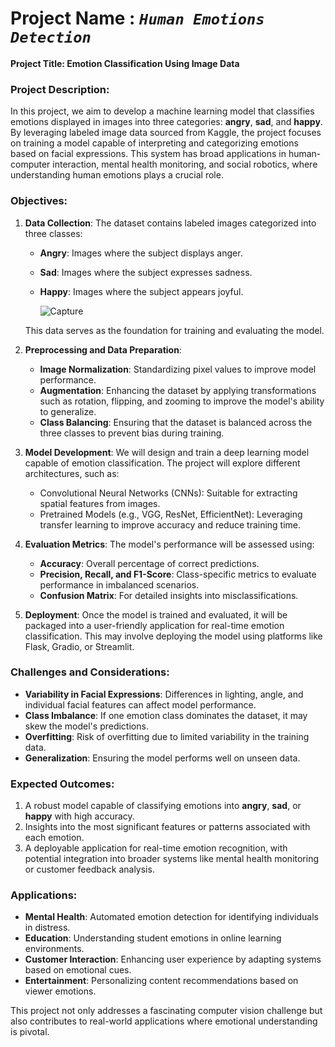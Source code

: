# Project Name : *`Human Emotions Detection`*

**Project Title: Emotion Classification Using Image Data**

### Project Description:
In this project, we aim to develop a machine learning model that classifies emotions displayed in images into three categories: **angry**, **sad**, and **happy**. By leveraging labeled image data sourced from Kaggle, the project focuses on training a model capable of interpreting and categorizing emotions based on facial expressions. This system has broad applications in human-computer interaction, mental health monitoring, and social robotics, where understanding human emotions plays a crucial role.

### Objectives:
1. **Data Collection**:
   The dataset contains labeled images categorized into three classes:
   - **Angry**: Images where the subject displays anger.
   - **Sad**: Images where the subject expresses sadness.
   - **Happy**: Images where the subject appears joyful.
  
     ![Capture](https://github.com/user-attachments/assets/d6958371-1858-4114-b5a5-92fb7c3cd012)


   This data serves as the foundation for training and evaluating the model.

2. **Preprocessing and Data Preparation**:
   - **Image Normalization**: Standardizing pixel values to improve model performance.
   - **Augmentation**: Enhancing the dataset by applying transformations such as rotation, flipping, and zooming to improve the model's ability to generalize.
   - **Class Balancing**: Ensuring that the dataset is balanced across the three classes to prevent bias during training.

3. **Model Development**:
   We will design and train a deep learning model capable of emotion classification. The project will explore different architectures, such as:
   - Convolutional Neural Networks (CNNs): Suitable for extracting spatial features from images.
   - Pretrained Models (e.g., VGG, ResNet, EfficientNet): Leveraging transfer learning to improve accuracy and reduce training time.

4. **Evaluation Metrics**:
   The model's performance will be assessed using:
   - **Accuracy**: Overall percentage of correct predictions.
   - **Precision, Recall, and F1-Score**: Class-specific metrics to evaluate performance in imbalanced scenarios.
   - **Confusion Matrix**: For detailed insights into misclassifications.

5. **Deployment**:
   Once the model is trained and evaluated, it will be packaged into a user-friendly application for real-time emotion classification. This may involve deploying the model using platforms like Flask, Gradio, or Streamlit.

### Challenges and Considerations:
- **Variability in Facial Expressions**: Differences in lighting, angle, and individual facial features can affect model performance.
- **Class Imbalance**: If one emotion class dominates the dataset, it may skew the model's predictions.
- **Overfitting**: Risk of overfitting due to limited variability in the training data.
- **Generalization**: Ensuring the model performs well on unseen data.

### Expected Outcomes:
1. A robust model capable of classifying emotions into **angry**, **sad**, or **happy** with high accuracy.
2. Insights into the most significant features or patterns associated with each emotion.
3. A deployable application for real-time emotion recognition, with potential integration into broader systems like mental health monitoring or customer feedback analysis.

### Applications:
- **Mental Health**: Automated emotion detection for identifying individuals in distress.
- **Education**: Understanding student emotions in online learning environments.
- **Customer Interaction**: Enhancing user experience by adapting systems based on emotional cues.
- **Entertainment**: Personalizing content recommendations based on viewer emotions.

This project not only addresses a fascinating computer vision challenge but also contributes to real-world applications where emotional understanding is pivotal.

